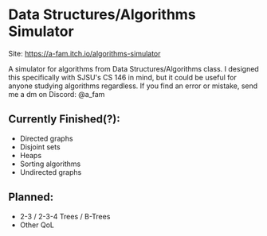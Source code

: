 # Data Structures/Algorithms Simulator
Site: https://a-fam.itch.io/algorithms-simulator

A simulator for algorithms from Data Structures/Algorithms class.
I designed this specifically with SJSU's CS 146 in mind, but it could be useful for anyone studying algorithms regardless.
If you find an error or mistake, send me a dm on Discord: @a_fam

## Currently Finished(?):
* Directed graphs
* Disjoint sets
* Heaps
* Sorting algorithms
* Undirected graphs

## Planned:
* 2-3 / 2-3-4 Trees / B-Trees
* Other QoL
